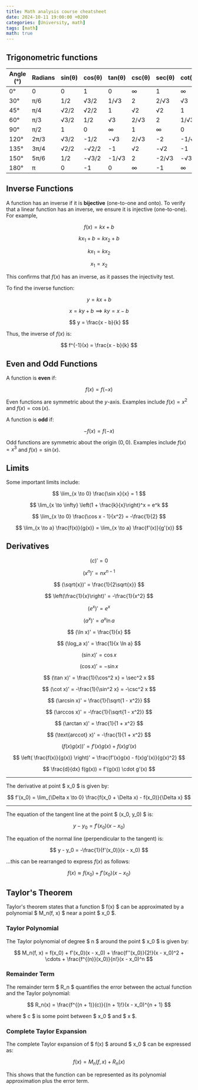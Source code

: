 ```yaml
---
title: Math analysis course cheatsheet
date: 2024-10-11 19:00:00 +0200
categories: [University, math]
tags: [math]
math: true
---
```


## Trigonometric functions

| Angle (°) | Radians   | sin(θ)   | cos(θ)   | tan(θ)   | csc(θ)   | sec(θ)   | cot(θ)   |
|-----------|-----------|----------|----------|----------|----------|----------|----------|
| 0°        | 0         | 0        | 1        | 0        | ∞        | 1        | ∞        |
| 30°       | π/6       | 1/2      | √3/2     | 1/√3     | 2        | 2/√3     | √3       |
| 45°       | π/4       | √2/2     | √2/2     | 1        | √2       | √2       | 1        |
| 60°       | π/3       | √3/2     | 1/2      | √3       | 2/√3     | 2        | 1/√3     |
| 90°       | π/2       | 1        | 0        | ∞        | 1        | ∞        | 0        |
| 120°      | 2π/3      | √3/2     | -1/2     | -√3      | 2/√3     | -2       | -1/√3    |
| 135°      | 3π/4      | √2/2     | -√2/2    | -1       | √2       | -√2      | -1       |
| 150°      | 5π/6      | 1/2      | -√3/2    | -1/√3    | 2        | -2/√3    | -√3      |
| 180°      | π         | 0        | -1       | 0        | ∞        | -1       | ∞        |


## Inverse Functions
A function has an inverse if it is **bijective** (one-to-one and onto). To verify that a linear function has an inverse, we ensure it is injective (one-to-one). For example,

$$
f(x) = kx + b
$$

$$
kx_1 + b = kx_2 + b
$$

$$
kx_1 = kx_2 
$$

$$
x_1 = x_2
$$

This confirms that $f(x)$ has an inverse, as it passes the injectivity test.

To find the inverse function:

$$
y = kx + b
$$

$$
x = ky + b \implies ky = x - b
$$

$$
y = \frac{x - b}{k}
$$

Thus, the inverse of $f(x)$ is:

$$
f^{-1}(x) = \frac{x - b}{k}
$$

## Even and Odd Functions
A function is **even** if:

$$
f(x) = f(-x)
$$

Even functions are symmetric about the $y$-axis. Examples include $f(x) = x^2$ and $f(x) = \cos(x)$.

A function is **odd** if:

$$
-f(x) = f(-x)
$$

Odd functions are symmetric about the origin $(0,0)$. Examples include $f(x) = x^3$ and $f(x) = \sin(x)$.

## Limits
Some important limits include:

$$
\lim_{x \to 0} \frac{\sin x}{x} = 1 
$$

$$
\lim_{x \to \infty} \left(1 + \frac{k}{x}\right)^x = e^k 
$$

$$
\lim_{x \to 0} \frac{\cos x - 1}{x^2} = -\frac{1}{2} 
$$

$$
\lim_{x \to a} \frac{f(x)}{g(x)} = \lim_{x \to a} \frac{f'(x)}{g'(x)}
$$

## Derivatives

$$
(c)' = 0 
$$

$$
(x^n)' = nx^{n-1} 
$$

$$
(\sqrt{x})' = \frac{1}{2\sqrt{x}} 
$$

$$
\left(\frac{1}{x}\right)' = -\frac{1}{x^2} 
$$

$$
(e^x)' = e^x
$$

$$
(a^x)' = a^x \ln a
$$

$$
(\ln x)' = \frac{1}{x}
$$

$$
(\log_a x)' = \frac{1}{x \ln a}
$$

$$
(\sin x)' = \cos x 
$$

$$
(\cos x)' = -\sin x
$$

$$
(\tan x)' = \frac{1}{\cos^2 x} = \sec^2 x
$$

$$
(\cot x)' = -\frac{1}{\sin^2 x} = -\csc^2 x
$$

$$
(\arcsin x)' = \frac{1}{\sqrt{1 - x^2}}
$$

$$
(\arccos x)' = -\frac{1}{\sqrt{1 - x^2}}
$$

$$
(\arctan x)' = \frac{1}{1 + x^2}
$$

$$
(\text{arccot} x)' = -\frac{1}{1 + x^2}
$$

$$
(f(x)g(x))' = f'(x)g(x) + f(x)g'(x)
$$

$$
\left( \frac{f(x)}{g(x)} \right)' = \frac{f'(x)g(x) - f(x)g'(x)}{g(x)^2}
$$

$$
\frac{d}{dx} f(g(x)) = f'(g(x)) \cdot g'(x)
$$


---

The derivative at point $ x_0 $ is given by:

$$
f'(x_0) = \lim_{\Delta x \to 0} \frac{f(x_0 + \Delta x) - f(x_0)}{\Delta x}
$$

---

The equation of the tangent line at the point $ (x_0, y_0) $ is:

$$
y - y_0 = f'(x_0)(x - x_0)
$$

The equation of the normal line (perpendicular to the tangent) is:

$$
y - y_0 = -\frac{1}{f'(x_0)}(x - x_0)
$$

...this can be rearranged to express $f(x)$ as follows:

$$
f(x) \approx f(x_0) + f'(x_0)(x - x_0)
$$

## Taylor's Theorem
Taylor's theorem states that a function $ f(x) $ can be approximated by a polynomial $ M_n(f, x) $ near a point $ x_0 $. 

### Taylor Polynomial
The Taylor polynomial of degree $ n $ around the point $ x_0 $ is given by:

$$
M_n(f, x) = f(x_0) + f'(x_0)(x - x_0) + \frac{f''(x_0)}{2!}(x - x_0)^2 + \cdots + \frac{f^{(n)}(x_0)}{n!}(x - x_0)^n
$$

### Remainder Term
The remainder term $ R_n $ quantifies the error between the actual function and the Taylor polynomial:

$$
R_n(x) = \frac{f^{(n + 1)}(c)}{(n + 1)!}(x - x_0)^{n + 1}
$$

where $ c $ is some point between $ x_0 $ and $ x $.

### Complete Taylor Expansion
The complete Taylor expansion of $ f(x) $ around $ x_0 $ can be expressed as:

$$
f(x) = M_n(f, x) + R_n(x)
$$

This shows that the function can be represented as its polynomial approximation plus the error term.

